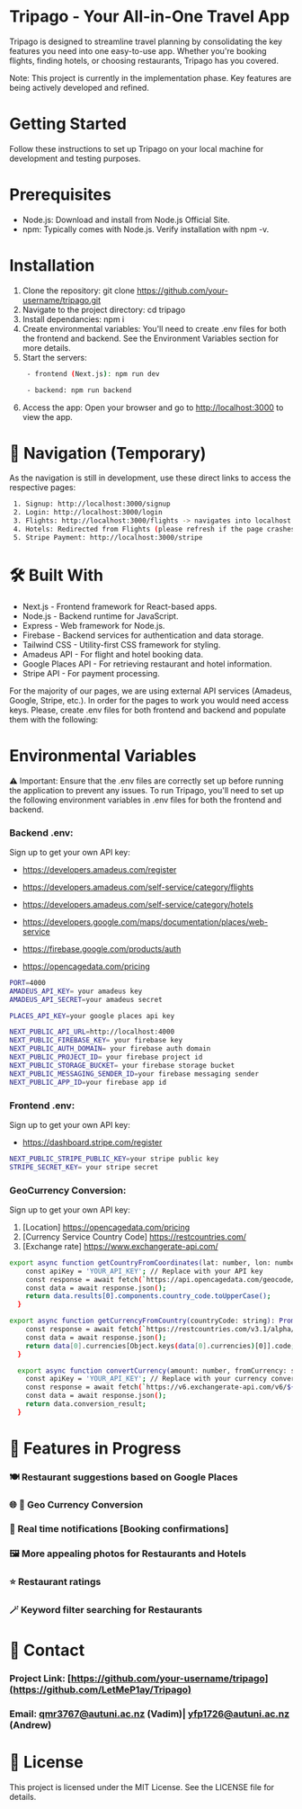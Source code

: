 # Tripago - Your All-in-One Travel App

Tripago is designed to streamline travel planning by consolidating the key features you need into one easy-to-use app. Whether you're booking flights, finding hotels, or choosing restaurants, Tripago has you covered.

Note: This project is currently in the implementation phase. Key features are being actively developed and refined.

# Getting Started
Follow these instructions to set up Tripago on your local machine for development and testing purposes.

# Prerequisites
 - Node.js: Download and install from Node.js Official Site.
 - npm: Typically comes with Node.js. Verify installation with npm -v.

# Installation
1. Clone the repository: git clone https://github.com/your-username/tripago.git
2. Navigate to the project directory: cd tripago
3. Install dependancies: npm i
4. Create environmental variables: You'll need to create .env files for both the frontend and backend. See the Environment Variables section for more details.
5. Start the servers:
   ```bash
    - frontend (Next.js): npm run dev
   ```
   ```bash
    - backend: npm run backend
   ```
7. Access the app: Open your browser and go to [http://localhost:3000](http://localhost:3000) to view the app.

# :link: Navigation (Temporary)
As the navigation is still in development, use these direct links to access the respective pages:
```bash
 1. Signup: http://localhost:3000/signup
 2. Login: http://localhost:3000/login
 3. Flights: http://localhost:3000/flights -> navigates into localhost:3000/hotels with specific data passed in the link
 4. Hotels: Redirected from Flights (please refresh if the page crashes)
 5. Stripe Payment: http://localhost:3000/stripe
```
# :hammer_and_wrench: Built With
 - Next.js - Frontend framework for React-based apps.
 - Node.js - Backend runtime for JavaScript.
 - Express - Web framework for Node.js.
 - Firebase - Backend services for authentication and data storage.
 - Tailwind CSS - Utility-first CSS framework for styling.
 - Amadeus API - For flight and hotel booking data.
 - Google Places API - For retrieving restaurant and hotel information.
 - Stripe API - For payment processing.

For the majority of our pages, we are using external API services (Amadeus, Google, Stripe, etc.). In order for the pages to work you would need access keys. Please, create .env files
for both frontend and backend and populate them with the following:


# Environmental Variables
⚠️ Important: Ensure that the .env files are correctly set up before running the application to prevent any issues.
To run Tripago, you'll need to set up the following environment variables in .env files for both the frontend and backend.

### Backend .env:
Sign up to get your own API key: 
 - https://developers.amadeus.com/register 
 - https://developers.amadeus.com/self-service/category/flights 
 - https://developers.amadeus.com/self-service/category/hotels

 - https://developers.google.com/maps/documentation/places/web-service

 - https://firebase.google.com/products/auth 

 - https://opencagedata.com/pricing
```bash
PORT=4000
AMADEUS_API_KEY= your amadeus key
AMADEUS_API_SECRET=your amadeus secret

PLACES_API_KEY=your google places api key

NEXT_PUBLIC_API_URL=http://localhost:4000
NEXT_PUBLIC_FIREBASE_KEY= your firebase key
NEXT_PUBLIC_AUTH_DOMAIN= your firebase auth domain
NEXT_PUBLIC_PROJECT_ID= your firebase project id
NEXT_PUBLIC_STORAGE_BUCKET= your firebase storage bucket
NEXT_PUBLIC_MESSAGING_SENDER_ID=your firebase messaging sender
NEXT_PUBLIC_APP_ID=your firebase app id
```

### Frontend .env:
Sign up to get your own API key:
 - https://dashboard.stripe.com/register 
```bash
NEXT_PUBLIC_STRIPE_PUBLIC_KEY=your stripe public key
STRIPE_SECRET_KEY= your stripe secret
```
### GeoCurrency Conversion:
Sign up to get your own API key:
1. [Location] https://opencagedata.com/pricing
2. [Currency Service Country Code] https://restcountries.com/
3. [Exchange rate] https://www.exchangerate-api.com/ 

```bash
export async function getCountryFromCoordinates(lat: number, lon: number): Promise<string> {
    const apiKey = 'YOUR_API_KEY'; // Replace with your API key
    const response = await fetch(`https://api.opencagedata.com/geocode/v1/json?q=${lat}+${lon}&key=${apiKey}`);
    const data = await response.json();
    return data.results[0].components.country_code.toUpperCase();
  }
```
```bash
export async function getCurrencyFromCountry(countryCode: string): Promise<string> {
    const response = await fetch(`https://restcountries.com/v3.1/alpha/${countryCode}`);
    const data = await response.json();
    return data[0].currencies[Object.keys(data[0].currencies)[0]].code;
  }
```
```bash
  export async function convertCurrency(amount: number, fromCurrency: string, toCurrency: string): Promise<number> {
    const apiKey = 'YOUR_API_KEY'; // Replace with your currency conversion API key
    const response = await fetch(`https://v6.exchangerate-api.com/v6/${apiKey}/pair/${fromCurrency}/${toCurrency}/${amount}`);
    const data = await response.json();
    return data.conversion_result;
  }
```

# 🚧 Features in Progress
### 🍽️ Restaurant suggestions based on Google Places 
### 🌐 💸 Geo Currency Conversion   
### :rotating_light: Real time notifications [Booking confirmations]
### 🖼️ More appealing photos for Restaurants and Hotels
### ⭐ Restaurant ratings
### 🪄 Keyword filter searching for Restaurants


# 📧 Contact
### Project Link: [https://github.com/your-username/tripago](https://github.com/LetMeP1ay/Tripago)
### Email: qmr3767@autuni.ac.nz (Vadim)| yfp1726@autuni.ac.nz (Andrew)

# 📄 License
This project is licensed under the MIT License. See the LICENSE file for details.
